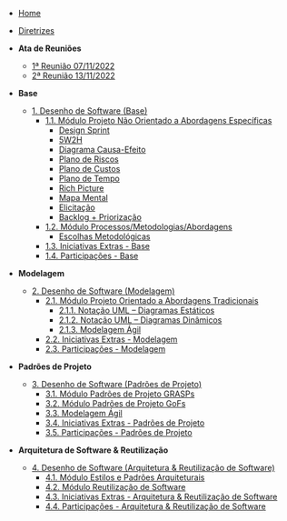 <!-- docs/_sidebar.md -->

- [Home](/)
- [Diretrizes](/docs/diretrizes/diretrizes.md)

- **Ata de Reuniões**
  - [1ª Reunião 07/11/2022](/atas/r1_071122.md)
  - [2ª Reunião 13/11/2022](/atas/r2_131122.md)
- **Base**
  - [1. Desenho de Software (Base)](/base/base.md)
    - [1.1. Módulo Projeto Não Orientado a Abordagens Específicas](/base/abordagem_geral.md)
      - [Design Sprint](/base/abordagem-geral/design_sprint.md)
      - [5W2H](/base/abordagem-geral/5w2h.md)
      - [Diagrama Causa-Efeito](/base/abordagem-geral/causa_efeito.md)
      - [Plano de Riscos](/base/abordagem-geral/plano_riscos.md)
      - [Plano de Custos](/base/abordagem-geral/plano_custo.md)
      - [Plano de Tempo](/base/abordagem-geral/plano_tempo.md)
      - [Rich Picture](/base/abordagem-geral/rich_picture.md)
      - [Mapa Mental](/base/abordagem-geral/mapa_mental.md)
      - [Elicitação](/base/abordagem-geral/requisitos.md)
      - [Backlog + Priorização](/base/abordagem-geral/product_backlog.md)
    - [1.2. Módulo Processos/Metodologias/Abordagens](/docs/base/processos_metodologias_abordagens.md)
      - [Escolhas Metodológicas](/base/proce-metod-aborda/escolhas_metodologicas.md)
    - [1.3. Iniciativas Extras - Base](/docs/base/iniciativas_extras.md)
    - [1.4. Participações - Base](/docs/base/participacoes.md)

- **Modelagem**
  - [2. Desenho de Software (Modelagem)](/docs/modelagem/modelagem.md)
    - [2.1. Módulo Projeto Orientado a Abordagens Tradicionais](/docs/modelagem/modelagem_tradicional.md)
      - [2.1.1. Notação UML – Diagramas Estáticos](/docs/modelagem/uml_estaticos.md)
      - [2.1.2. Notação UML – Diagramas Dinâmicos](/docs/modelagem/uml_dinamicos.md)
      - [2.1.3. Modelagem Ágil](/docs/modelagem/agil.md)
    - [2.2. Iniciativas Extras - Modelagem](/docs/modelagem/iniciativas_extras.md)
    - [2.3. Participações - Modelagem](/docs/modelagem/participacoes_modelagem.md)

- **Padrões de Projeto**
  - [3. Desenho de Software (Padrões de Projeto)](/docs/padroes-projeto/3.PadroesDeProjeto.md)
    - [3.1. Módulo Padrões de Projeto GRASPs](/docs/padroes-projeto/3.1.GRASPs.md)
    - [3.2. Módulo Padrões de Projeto GoFs](/docs/padroes-projeto/3.2.GoFs.md)
    - [3.3. Modelagem Ágil](/docs/padroes-projeto/3.3.PadroesExtra.md)
    - [3.4. Iniciativas Extras - Padrões de Projeto](/docs/padroes-projeto/3.4.IniciativasExtras.md)
    - [3.5. Participações - Padrões de Projeto](/docs/padroes-projeto/3.5.ParticipacoesPadroes.md)

- **Arquitetura de Software & Reutilização**
  - [4. Desenho de Software (Arquitetura & Reutilização de Software)](/docs/arquitetura-reutilizacao/4.ArquiteturaReutilizacao.md)
    - [4.1. Módulo Estilos e Padrões Arquiteturais](/docs/arquitetura-reutilizacao/4.1.PadroesArquiteturais.md)
    - [4.2. Módulo Reutilização de Software](/docs/arquitetura-reutilizacao/4.2.ReutilizacaoDeSoftware.md)
    - [4.3. Iniciativas Extras - Arquitetura & Reutilização de Software](/docs/arquitetura-reutilizacao/4.3.IniciativasExtras.md)
    - [4.4. Participações - Arquitetura & Reutilização de Software](/docs/arquitetura-reutilizacao/4.4.ParticipacoesArqReutilizacao.md)
